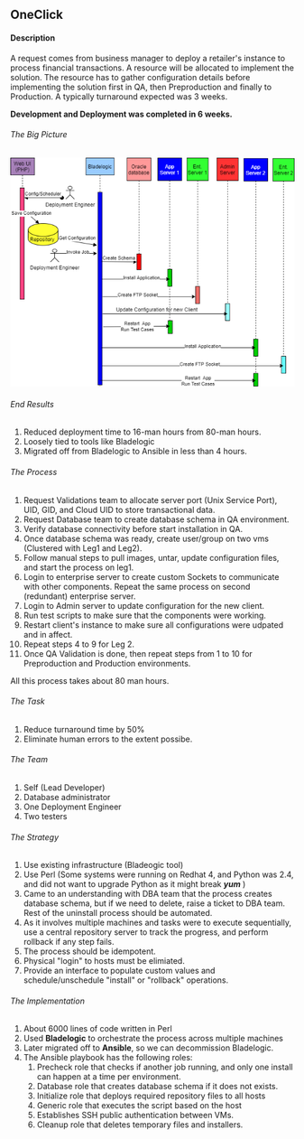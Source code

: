 ## OneClick
#### Description

A request comes from business manager to deploy a retailer's instance to process financial transactions. A resource will be allocated to implement the solution. The resource has to gather configuration details before implementing the solution first in QA, then Preproduction and finally to Production. A typically turnaround expected was 3 weeks.

**Development and Deployment was completed in 6 weeks.**

###### The Big Picture
![1click](../images/1click.png)

###### End Results
1. Reduced deployment time to 16-man hours from 80-man hours.
2. Loosely tied to tools like Bladelogic
3. Migrated off from Bladelogic to Ansible in less than 4 hours.

###### The Process
1. Request Validations team to allocate server port (Unix Service Port), UID, GID, and Cloud UID to store transactional data.
2. Request Database team to create database schema in QA environment.
3. Verify database connectivity before start installation in QA.
4. Once database schema was ready, create user/group on two vms (Clustered with Leg1 and Leg2).
5. Follow manual steps to pull images, untar, update configuration files, and start the process on leg1.
6. Login to enterprise server to create custom Sockets to communicate with other components. Repeat the same process on second (redundant) enterprise server.
7. Login to Admin server to update configuration for the new client.
8. Run test scripts to make sure that the components were working. 
9. Restart client's instance to make sure all configurations were udpated and in affect.
10. Repeat steps 4 to 9 for Leg 2.
11. Once QA Validation is done, then repeat steps from 1 to 10 for Preproduction and Production environments.

All this process takes about 80 man hours.

###### The Task
1. Reduce turnaround time by 50%
2. Eliminate human errors to the extent possibe.

###### The Team
1. Self (Lead Developer)
2. Database administrator
3. One Deployment Engineer
4. Two testers

###### The Strategy
1. Use existing infrastructure (Bladeogic tool)
2. Use Perl (Some systems were running on Redhat 4, and Python was 2.4, and did not want to upgrade Python as it might break ***yum*** )
3. Came to an understanding with DBA team that the process creates database schema, but if we need to delete, raise a ticket to DBA team. Rest of the uninstall process should be automated.
4. As it involves multiple machines and tasks were to execute sequentially, use a central repository server to track the progress, and perform rollback if any step fails. 
5. The process should be idempotent.
6. Physical "login" to hosts must be elimiated.
7. Provide an interface to populate custom values and schedule/unschedule "install" or "rollback" operations.



###### The Implementation
1. About 6000 lines of code written in Perl
2. Used **Bladelogic** to orchestrate the process across multiple machines
3. Later migrated off to **Ansible**, so we can decommission Bladelogic.
4. The Ansible playbook has the following roles:
   1. Precheck role that checks if another job running, and only one install can happen at a time per environment.
   2. Database role that creates database schema if it does not exists.
   3. Initialize role that deploys required repository files to all hosts
   4. Generic role that executes the script based on the host
   5. Establishes SSH public authentication between VMs.
   6. Cleanup role that deletes temporary files and installers.

